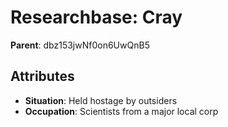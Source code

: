 # Researchbase: Cray

**Parent**: dbz153jwNf0on6UwQnB5

## Attributes
- **Situation**: Held hostage by outsiders
- **Occupation**: Scientists from a major local corp

